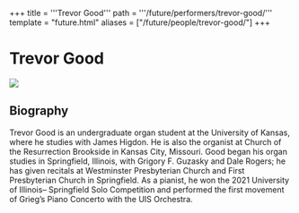 +++
title = '''Trevor Good'''
path = '''/future/performers/trevor-good/'''
template = "future.html"
aliases = ["/future/people/trevor-good/"]
+++

<h1>Trevor Good</h1>

<img class="speaker-photo" src="https://custom.cvent.com/C3A4539B19F74ABCB6FCE437F6BC0A74/files/event/910aaf2914d44586a56fbd0b3b2c31c0/c07c30240de6417ba524e00adb8b9625.jpg">
<h2>Biography</h2>
<p>Trevor Good is an undergraduate organ student at the University of Kansas, where he studies with James Higdon. He is also the organist at Church of the Resurrection Brookside in Kansas City, Missouri. Good began his organ studies in Springfield, Illinois, with Grigory F. Guzasky and Dale Rogers; he has given recitals at Westminster Presbyterian Church and First Presbyterian Church in Springfield. As a pianist, he won the 2021 University of Illinois– Springfield Solo Competition and performed the first movement of Grieg’s Piano Concerto with the UIS Orchestra.</p>

